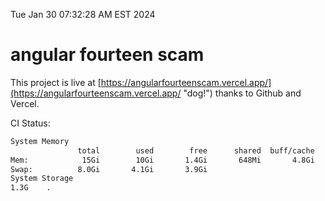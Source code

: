 Tue Jan 30 07:32:28 AM EST 2024

# angular fourteen scam


This project is live at [https://angularfourteenscam.vercel.app/](https://angularfourteenscam.vercel.app/ "dog!") thanks to Github and Vercel.

CI Status: 

```bash
System Memory
               total        used        free      shared  buff/cache   available
Mem:            15Gi        10Gi       1.4Gi       648Mi       4.8Gi       5.2Gi
Swap:          8.0Gi       4.1Gi       3.9Gi
System Storage
1.3G	.
